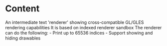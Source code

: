 # Content
An intermediate text 'renderer' showing cross-compatible GL/GLES rendering capabilities
It is based on indexed renderer sandbox
The renderer can do the following: 
	- Print up to 65536 indices
	- Support showing and hiding drawables